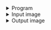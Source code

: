 <details><summary>Program</summary>
<p>
  
```python
# Edges detection using Python
# 1. Import Numpy and related packages
from PIL import Image, ImageDraw
import numpy as np
from math import sqrt
import requests

# 2. Load image remotely and define scaling variables
input_image = Image.open("/resources/data/coin.jpg")
input_pixels = input_image.load()
width, height = input_image.width, input_image.height

# 3. Create output image
output_image = Image.new("RGB", input_image.size)
draw = ImageDraw.Draw(output_image)

# 4. Convert image to grayscale
intensity = np.zeros((width, height))
for x in range(width):
    for y in range(height):
        intensity[x, y] = sum(input_pixels[x, y]) / 2

# 5. Compute intensity convolution using a for loop
for x in range(1, input_image.width - 1):
    for y in range(1, input_image.height - 1):
        magx = intensity[x + 1, y] - intensity[x - 1, y]
        magy = intensity[x, y + 1] - intensity[x, y - 1]

        # 6. Draw magnitude in black and white
        color = int(sqrt(magx**2 + magy**2))
        draw.point((x, y), (color, color, color))

# 7. Print out input and output images      
display(input_image, output_image)
output_image.save("output_image.png")
```

</p>
</details>

<details><summary>Input image</summary>
<p>
  
[![input-image.png](https://i.postimg.cc/0QX78Qc7/input-image.png)](https://postimg.cc/sQSMmVF2)

</p>
</details>

<details><summary>Output image</summary>
<p>
  
[![output-image.png](https://i.postimg.cc/hjv73ncv/output-image.png)](https://postimg.cc/XGMJpTZ6)

</p>
</details>
